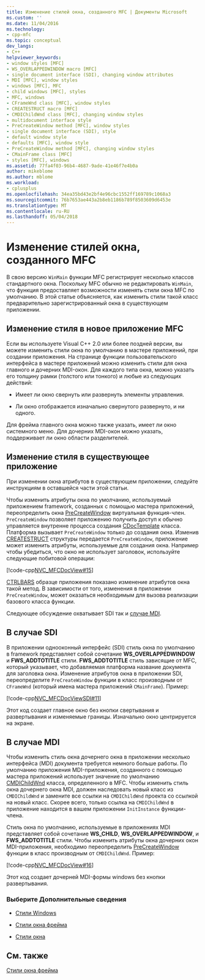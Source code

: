 ```yaml
---
title: Изменение стилей окна, созданного MFC | Документы Microsoft
ms.custom: ''
ms.date: 11/04/2016
ms.technology:
- cpp-mfc
ms.topic: conceptual
dev_langs:
- C++
helpviewer_keywords:
- window styles [MFC]
- WS_OVERLAPPEDWINDOW macro [MFC]
- single document interface (SDI), changing window attributes
- MDI [MFC], window styles
- windows [MFC], MFC
- child windows [MFC], styles
- MFC, windows
- CFrameWnd class [MFC], window styles
- CREATESTRUCT macro [MFC]
- CMDIChildWnd class [MFC], changing window styles
- multidocument interface style
- PreCreateWindow method [MFC], window styles
- single document interface (SDI), style
- default window style
- defaults [MFC], window style
- PreCreateWindow method [MFC], changing window styles
- CMainFrame class [MFC]
- styles [MFC], windows
ms.assetid: 77fa4f03-96b4-4687-9ade-41e46f7e4b0a
author: mikeblome
ms.author: mblome
ms.workload:
- cplusplus
ms.openlocfilehash: 34ea35bd43e2bf4e96cbc1552ff169789c1068a3
ms.sourcegitcommit: 76b7653ae443a2b8eb1186b789f8503609d6453e
ms.translationtype: MT
ms.contentlocale: ru-RU
ms.lasthandoff: 05/04/2018
---
```

# <a name="changing-the-styles-of-a-window-created-by-mfc"></a>Изменение стилей окна, созданного MFC
В свою версию `WinMain` функции MFC регистрирует несколько классов стандартного окна. Поскольку MFC обычно не редактировать `WinMain`, что функция предоставляет возможности изменять стили окна MFC по умолчанию. В этой статье объясняется, как изменить стили такой класс предварительно зарегистрированный окна в существующем приложении.  
  
##  <a name="_core_changing_styles_in_a_new_mfc_application"></a> Изменение стиля в новое приложение MFC  
 Если вы используете Visual C++ 2.0 или более поздней версии, вы можете изменить стили окна по умолчанию в мастере приложений, при создании приложения. На странице функции пользовательского интерфейса в мастере приложений можно изменить стили для окна главного и дочерних MDI-окон. Для каждого типа окна, можно указать его толщину рамки (толстого или тонкого) и любые из следующих действий:  
  
-   Имеет ли окно свернуть или развернуть элементы управления.  
  
-   Ли окно отображается изначально свернутого развернуто, и ни одного.  
  
 Для фрейма главного окна можно также указать, имеет ли окно системного меню. Для дочерних MDI-окон можно указать, поддерживает ли окно области разделителей.  
  
##  <a name="_core_changing_styles_in_an_existing_application"></a> Изменение стиля в существующее приложение  
 При изменении окна атрибутов в существующем приложении, следуйте инструкциям в оставшейся части этой статьи.  
  
 Чтобы изменить атрибуты окна по умолчанию, используемый приложением framework, созданных с помощью мастера приложений, переопределить окна [PreCreateWindow](../mfc/reference/cwnd-class.md#precreatewindow) виртуальная функция-член. `PreCreateWindow` позволяет приложению получить доступ к обычно управляется внутренне процесса создания [CDocTemplate](../mfc/reference/cdoctemplate-class.md) класса. Платформа вызывает `PreCreateWindow` только до создания окна. Изменив [CREATESTRUCT](../mfc/reference/createstruct-structure.md) структуры передается `PreCreateWindow`, приложение может изменить атрибуты, используемые для создания окна. Например чтобы убедиться, что окно не использует заголовок, используйте следующие побитовой операции:  
  
 [!code-cpp[NVC_MFCDocView#15](../mfc/codesnippet/cpp/changing-the-styles-of-a-window-created-by-mfc_1.cpp)]  
  
 [CTRLBARS](../visual-cpp-samples.md) образце приложения показано изменение атрибутов окна такой метод. В зависимости от того, изменения в приложении `PreCreateWindow`, может оказаться необходимым для вызова реализации базового класса функции.  
  
 Следующее обсуждение охватывает SDI так и [случае MDI](#_core_the_mdi_case).  
  
##  <a name="_core_the_sdi_case"></a> В случае SDI  
 В приложении однооконный интерфейс (SDI) стиль окна по умолчанию в framework представляет собой сочетание **WS_OVERLAPPEDWINDOW** и **FWS_ADDTOTITLE** стили. **FWS_ADDTOTITLE** стиль зависящие от MFC, который указывает, что добавляемая платформа название документа для заголовка окна. Изменение атрибутов окна в приложении SDI, переопределите `PreCreateWindow` функции в класс производным от `CFrameWnd` (который имена мастера приложений `CMainFrame`). Пример:  
  
 [!code-cpp[NVC_MFCDocViewSDI#11](../mfc/codesnippet/cpp/changing-the-styles-of-a-window-created-by-mfc_2.cpp)]  
  
 Этот код создает главное окно без кнопки свертывания и развертывания и изменяемые границы. Изначально окно центрируется на экране.  
  
##  <a name="_core_the_mdi_case"></a> В случае MDI  
 Чтобы изменить стиль окна дочернего окна в приложении несколько интерфейса (MDI) документа требуется немного больше работы. По умолчанию приложения MDI-приложения, созданного с помощью мастера приложений использует значение по умолчанию [CMDIChildWnd](../mfc/reference/cmdichildwnd-class.md) класса, определенного в MFC. Чтобы изменить стиль окна дочернего окна MDI, должен наследовать новый класс из `CMDIChildWnd` и замените все ссылки на `CMDIChildWnd` проекта со ссылкой на новый класс. Скорее всего, только ссылка на `CMDIChildWnd` в приложение находится в вашем приложении `InitInstance` функции-члена.  
  
 Стиль окна по умолчанию, используемые в приложениях MDI представляет собой сочетание **WS_CHILD**, **WS_OVERLAPPEDWINDOW**, и **FWS_ADDTOTITLE** стили. Чтобы изменить атрибуты окна дочерних окон MDI-приложения, необходимо переопределить [PreCreateWindow](../mfc/reference/cwnd-class.md#precreatewindow) функции в класс производным от `CMDIChildWnd`. Пример:  
  
 [!code-cpp[NVC_MFCDocView#16](../mfc/codesnippet/cpp/changing-the-styles-of-a-window-created-by-mfc_3.cpp)]  
  
 Этот код создает дочерней MDI-формы windows без кнопки развертывания.  
  
### <a name="what-do-you-want-to-know-more-about"></a>Выберите Дополнительные сведения  
  
-   [Стили Windows](../mfc/reference/styles-used-by-mfc.md#window-styles)  
  
-   [Стили окна фрейма](../mfc/frame-window-styles-cpp.md)  
  
-   [Стили окна](http://msdn.microsoft.com/library/windows/desktop/ms632600)  
  
## <a name="see-also"></a>См. также  
 [Стили окна фрейма](../mfc/frame-window-styles-cpp.md)

